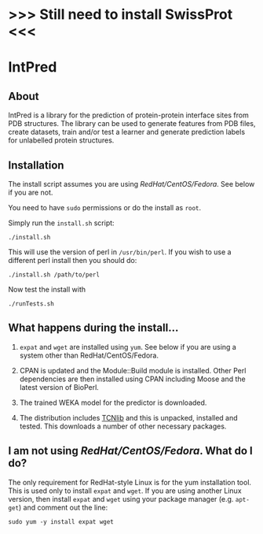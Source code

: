 # >>> Still need to install SwissProt <<< #


IntPred
=======

## About

IntPred is a library for the prediction of protein-protein interface
sites from PDB structures. The library can be used to generate
features from PDB files, create datasets, train and/or test a learner
and generate prediction labels for unlabelled protein structures.

## Installation

The install script assumes you are using *RedHat/CentOS/Fedora*. See
below if you are not.

You need to have `sudo` permissions or do the install as `root`.

Simply run the `install.sh` script:

```./install.sh```

This will use the version of perl in `/usr/bin/perl`. If you wish to
use a different perl install then you should do:

```./install.sh /path/to/perl```

Now test the install with

```./runTests.sh```


## What happens during the install...

1. `expat` and `wget` are installed using `yum`. See below if you are
using a system other than RedHat/CentOS/Fedora.

2. CPAN is updated and the Module::Build module is installed. Other
Perl dependencies are then installed using CPAN including Moose and
the latest version of BioPerl.

3. The trained WEKA model for the predictor is downloaded.

4. The distribution includes
[TCNlib](https://github.com/northeyt/TCNlib) and this is unpacked,
installed and tested. This downloads a number of other necessary
packages. 


## I am not using *RedHat/CentOS/Fedora*. What do I do?

The only requirement for RedHat-style Linux is for the yum
installation tool. This is used only to install `expat` and `wget`. If
you are using another Linux version, then install `expat` and `wget`
using your package manager (e.g. `apt-get`) and comment out the line:

```sudo yum -y install expat wget```
